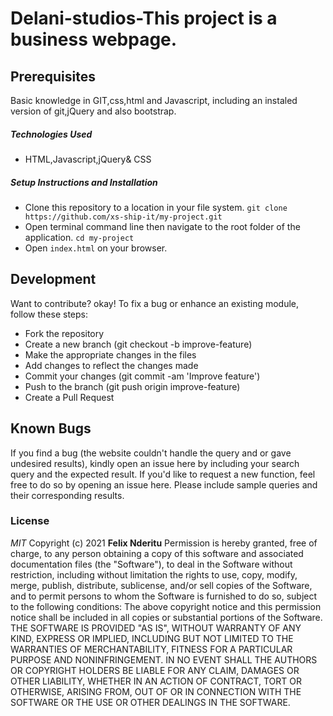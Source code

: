 # Delani-studios-This project is a business webpage.
## Prerequisites
Basic  knowledge in GIT,css,html and Javascript, including an instaled version of git,jQuery  and also bootstrap.
##### Technologies Used
- HTML,Javascript,jQuery& CSS
##### Setup Instructions and Installation
- Clone this repository to a location in your file system. `git clone https://github.com/xs-ship-it/my-project.git`
- Open terminal command line then navigate to the root folder of the application. `cd my-project`
- Open `index.html` on your browser.
## Development
Want to contribute? okay!
To fix a bug or enhance an existing module, follow these steps:
- Fork the repository
- Create a new branch (git checkout -b improve-feature)
- Make the appropriate changes in the files
- Add changes to reflect the changes made
- Commit your changes (git commit -am 'Improve feature')
- Push to the branch (git push origin improve-feature)
- Create a Pull Request
## Known Bugs
If you find a bug (the website couldn't handle the query and or gave undesired results), kindly open an issue here by including your search query and the expected result.
If you'd like to request a new function, feel free to do so by opening an issue here. Please include sample queries and their corresponding results.
### License
*MIT*
Copyright (c) 2021 **Felix Nderitu**
Permission is hereby granted, free of charge, to any person obtaining a copy of this software and associated documentation files (the "Software"), to deal in the Software without restriction, including without limitation the rights to use, copy, modify, merge, publish, distribute, sublicense, and/or sell copies of the Software, and to permit persons to whom the Software is furnished to do so, subject to the following conditions:
The above copyright notice and this permission notice shall be included in all copies or substantial portions of the Software.
THE SOFTWARE IS PROVIDED "AS IS", WITHOUT WARRANTY OF ANY KIND, EXPRESS OR IMPLIED, INCLUDING BUT NOT LIMITED TO THE WARRANTIES OF MERCHANTABILITY, FITNESS FOR A PARTICULAR PURPOSE AND NONINFRINGEMENT. IN NO EVENT SHALL THE AUTHORS OR COPYRIGHT HOLDERS BE LIABLE FOR ANY CLAIM, DAMAGES OR OTHER LIABILITY, WHETHER IN AN ACTION OF CONTRACT, TORT OR OTHERWISE, ARISING FROM, OUT OF OR IN CONNECTION WITH THE SOFTWARE OR THE USE OR OTHER DEALINGS IN THE SOFTWARE.

